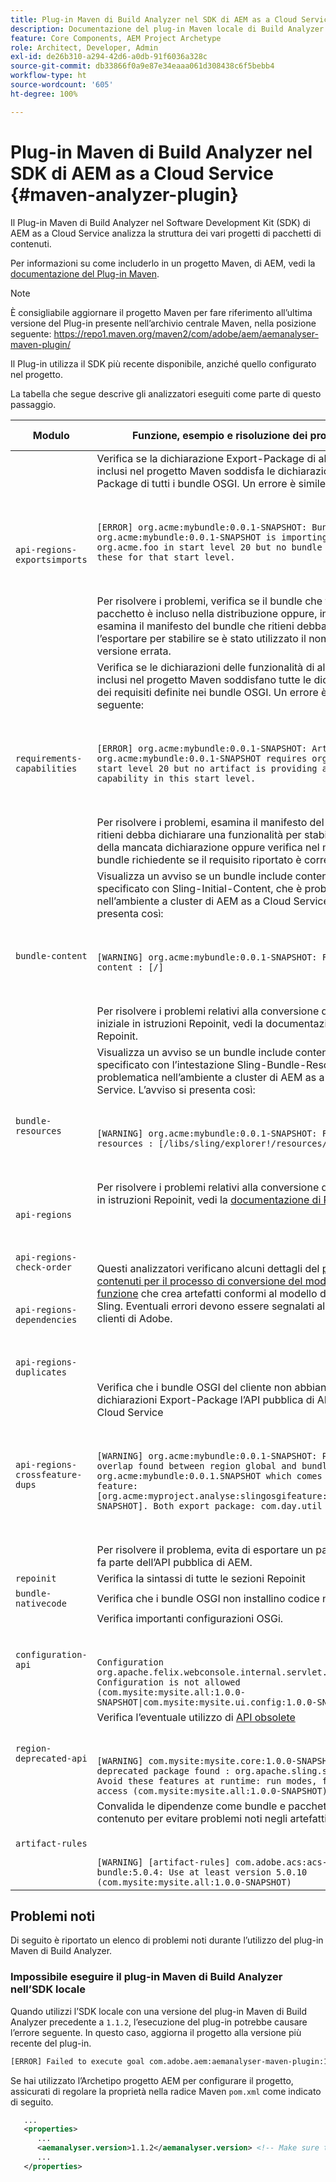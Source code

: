 ```yaml
---
title: Plug-in Maven di Build Analyzer nel SDK di AEM as a Cloud Service
description: Documentazione del plug-in Maven locale di Build Analyzer
feature: Core Components, AEM Project Archetype
role: Architect, Developer, Admin
exl-id: de26b310-a294-42d6-a0db-91f6036a328c
source-git-commit: db33866f0a9e87e34eaaa061d308438c6f5bebb4
workflow-type: ht
source-wordcount: '605'
ht-degree: 100%

---
```


# Plug-in Maven di Build Analyzer nel SDK di AEM as a Cloud Service {#maven-analyzer-plugin}

Il Plug-in Maven di Build Analyzer nel Software Development Kit (SDK) di AEM as a Cloud Service analizza la struttura dei vari progetti di pacchetti di contenuti.

Per informazioni su come includerlo in un progetto Maven, di AEM, vedi la [documentazione del Plug-in Maven](https://github.com/adobe/aemanalyser-maven-plugin/blob/main/aemanalyser-maven-plugin/README.md).

>[!NOTE]
>
>È consigliabile aggiornare il progetto Maven per fare riferimento all’ultima versione del Plug-in presente nell’archivio centrale Maven, nella posizione seguente: https://repo1.maven.org/maven2/com/adobe/aem/aemanalyser-maven-plugin/

Il Plug-in utilizza il SDK più recente disponibile, anziché quello configurato nel progetto.

La tabella che segue descrive gli analizzatori eseguiti come parte di questo passaggio. <!-- Note that some are executed in the local SDK, while others are only executed during the Cloud Manager pipeline deployment. -->

| Modulo | Funzione, esempio e risoluzione dei problemi | SDK locale | Cloud Manager |
|---|---|---|---|
| `api-regions-exportsimports` | Verifica se la dichiarazione Export-Package di altri bundle inclusi nel progetto Maven soddisfa le dichiarazione Import-Package di tutti i bundle OSGI. Un errore è simile al seguente: <p> </p> `[ERROR] org.acme:mybundle:0.0.1-SNAPSHOT: Bundle org.acme:mybundle:0.0.1-SNAPSHOT is importing package(s) org.acme.foo in start level 20 but no bundle is exporting these for that start level.`<p> </p>Per risolvere i problemi, verifica se il bundle che fornisce il pacchetto è incluso nella distribuzione oppure, in alternativa, esamina il manifesto del bundle che ritieni debba effettuare l’esportare per stabilire se è stato utilizzato il nome o la versione errata. | Sì | Sì |
| `requirements-capabilities` | Verifica se le dichiarazioni delle funzionalità di altri bundle inclusi nel progetto Maven soddisfano tutte le dichiarazioni dei requisiti definite nei bundle OSGI. Un errore è simile al seguente: <p> </p> `[ERROR] org.acme:mybundle:0.0.1-SNAPSHOT: Artifact org.acme:mybundle:0.0.1-SNAPSHOT requires org.foo.bar in start level 20 but no artifact is providing a matching capability in this start level.`<p> </p> Per risolvere i problemi, esamina il manifesto del bundle che ritieni debba dichiarare una funzionalità per stabilire il motivo della mancata dichiarazione oppure verifica nel manifesto del bundle richiedente se il requisito riportato è corretto. | Sì | Sì |
| `bundle-content` | Visualizza un avviso se un bundle include contenuto iniziale specificato con Sling-Initial-Content, che è problematico nell’ambiente a cluster di AEM as a Cloud Service. L’avviso si presenta così: <p> </p> `[WARNING] org.acme:mybundle:0.0.1-SNAPSHOT: Found initial content : [/]` <p> </p>Per risolvere i problemi relativi alla conversione di contenuto iniziale in istruzioni Repoinit, vedi la documentazione di Repoinit. | Sì | Sì |
| `bundle-resources` | Visualizza un avviso se un bundle include contenuto iniziale specificato con l’intestazione Sling-Bundle-Resources, che è problematica nell’ambiente a cluster di AEM as a Cloud Service. L’avviso si presenta così:<p> </p> `[WARNING] org.acme:mybundle:0.0.1-SNAPSHOT: Found bundle resources : [/libs/sling/explorer!/resources/explorer]`<p> </p> Per risolvere i problemi relativi alla conversione delle risorse in istruzioni Repoinit, vedi la [documentazione di Repoinit](https://experienceleague.adobe.com/docs/experience-manager-cloud-service/implementing/developing/aem-project-content-package-structure.html?lang=it#repo-init). | Sì | Sì |
| `api-regions`<p> </p>`api-regions-check-order`<p> </p>`api-regions-dependencies`<p> </p>`api-regions-duplicates` | Questi analizzatori verificano alcuni dettagli del [pacchetto di contenuti per il processo di conversione del modello di funzione](https://experienceleague.adobe.com/docs/experience-manager-cloud-service/implementing/deploying/overview.html?lang=it#deploying) che crea artefatti conformi al modello di funzione Sling. Eventuali errori devono essere segnalati all’Assistenza clienti di Adobe. | Sì | Sì |
| `api-regions-crossfeature-dups` | Verifica che i bundle OSGI del cliente non abbiano dichiarazioni Export-Package l’API pubblica di AEM as a Cloud Service<p> </p>`[WARNING] org.acme:mybundle:0.0.1-SNAPSHOT: Package overlap found between region global and bundle org.acme:mybundle:0.0.1.SNAPSHOT which comes from feature: [org.acme:myproject.analyse:slingosgifeature:0.0.1-SNAPSHOT]. Both export package: com.day.util`<p> </p>Per risolvere il problema, evita di esportare un pacchetto che fa parte dell’API pubblica di AEM. | Sì | Sì |
| `repoinit` | Verifica la sintassi di tutte le sezioni Repoinit | Sì | Sì |
| `bundle-nativecode` | Verifica che i bundle OSGI non installino codice nativo. | Sì | Sì |
| `configuration-api` | Verifica importanti configurazioni OSGi. <p> </p> `Configuration org.apache.felix.webconsole.internal.servlet.OsgiManager: Configuration is not allowed (com.mysite:mysite.all:1.0.0-SNAPSHOT\|com.mysite:mysite.ui.config:1.0.0-SNAPSHOT)` | Sì | Sì |
| `region-deprecated-api` | Verifica l’eventuale utilizzo di [API obsolete](https://experienceleague.adobe.com/docs/experience-manager-cloud-service/release-notes/deprecated-apis.html?lang=it) <p> </p>`[WARNING] com.mysite:mysite.core:1.0.0-SNAPSHOT: Usage of deprecated package found : org.apache.sling.settings : Avoid these features at runtime: run modes, file system access (com.mysite:mysite.all:1.0.0-SNAPSHOT)` | Sì | Sì |
| `artifact-rules` | Convalida le dipendenze come bundle e pacchetti di contenuto per evitare problemi noti negli artefatti.<p> </p>`[WARNING] [artifact-rules] com.adobe.acs:acs-aem-commons-bundle:5.0.4: Use at least version 5.0.10 (com.mysite:mysite.all:1.0.0-SNAPSHOT)` | Sì | Sì |

## Problemi noti

Di seguito è riportato un elenco di problemi noti durante l’utilizzo del plug-in Maven di Build Analyzer.

### Impossibile eseguire il plug-in Maven di Build Analyzer nell’SDK locale

Quando utilizzi l’SDK locale con una versione del plug-in Maven di Build Analyzer precedente a `1.1.2`, l’esecuzione del plug-in potrebbe causare l’errore seguente. In questo caso, aggiorna il progetto alla versione più recente del plug-in.

```txt
[ERROR] Failed to execute goal com.adobe.aem:aemanalyser-maven-plugin:1.1.0:analyse (default-analyse) on project mysite.analyse: Execution default-analyse of goal com.adobe.aem:aemanalyser-maven-plugin:1.1.0:analyse failed: arraycopy: source index -1 out of bounds for char[65536] -> [Help 1]
```

Se hai utilizzato l’Archetipo progetto AEM per configurare il progetto, assicurati di regolare la proprietà nella radice Maven `pom.xml` come indicato di seguito.

```xml
   ...
   <properties>
      ...
      <aemanalyser.version>1.1.2</aemanalyser.version> <!-- Make sure to use the latest release -->
      ...
   </properties>
```
